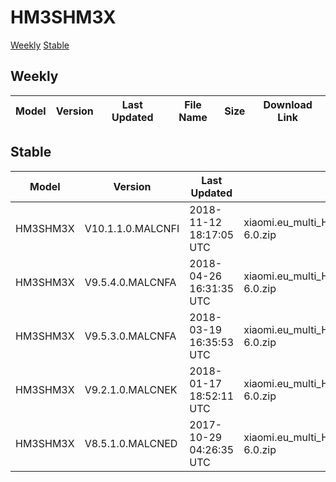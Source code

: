 # HM3SHM3X
[Weekly](#Weekly)  [Stable](#Stable)
## Weekly
| Model | Version | Last Updated | File Name | Size | Download Link |
| ---- | ---- | ---- | ---- | ---- | ---- |
## Stable
| Model | Version | Last Updated | File Name | Size | Download Link |
| ---- | ---- | ---- | ---- | ---- | ---- |
| HM3SHM3X | V10.1.1.0.MALCNFI | 2018-11-12 18:17:05 UTC | xiaomi.eu_multi_HM3SHM3X_V10.1.1.0.MALCNFI_v10-6.0.zip | 1.1 GB | [SourceForge](https://sourceforge.net/projects/xiaomi-eu-multilang-miui-roms/files/xiaomi.eu/MIUI-STABLE-RELEASES/MIUIv10/xiaomi.eu_multi_HM3SHM3X_V10.1.1.0.MALCNFI_v10-6.0.zip/download) |
| HM3SHM3X | V9.5.4.0.MALCNFA | 2018-04-26 16:31:35 UTC | xiaomi.eu_multi_HM3SHM3X_V9.5.4.0.MALCNFA_v9-6.0.zip | 1.1 GB | [SourceForge](https://sourceforge.net/projects/xiaomi-eu-multilang-miui-roms/files/xiaomi.eu/MIUI-STABLE-RELEASES/MIUIv9.5/xiaomi.eu_multi_HM3SHM3X_V9.5.4.0.MALCNFA_v9-6.0.zip/download) |
| HM3SHM3X | V9.5.3.0.MALCNFA | 2018-03-19 16:35:53 UTC | xiaomi.eu_multi_HM3SHM3X_V9.5.3.0.MALCNFA_v9-6.0.zip | 1.1 GB | [SourceForge](https://sourceforge.net/projects/xiaomi-eu-multilang-miui-roms/files/xiaomi.eu/MIUI-STABLE-RELEASES/MIUIv9.5/xiaomi.eu_multi_HM3SHM3X_V9.5.3.0.MALCNFA_v9-6.0.zip/download) |
| HM3SHM3X | V9.2.1.0.MALCNEK | 2018-01-17 18:52:11 UTC | xiaomi.eu_multi_HM3SHM3X_V9.2.1.0.MALCNEK_v9-6.0.zip | 1.0 GB | [SourceForge](https://sourceforge.net/projects/xiaomi-eu-multilang-miui-roms/files/xiaomi.eu/MIUI-STABLE-RELEASES/MIUIv9.2/xiaomi.eu_multi_HM3SHM3X_V9.2.1.0.MALCNEK_v9-6.0.zip/download) |
| HM3SHM3X | V8.5.1.0.MALCNED | 2017-10-29 04:26:35 UTC | xiaomi.eu_multi_HM3SHM3X_V8.5.1.0.MALCNED_v8-6.0.zip | 1.0 GB | [SourceForge](https://sourceforge.net/projects/xiaomi-eu-multilang-miui-roms/files/xiaomi.eu/MIUI-STABLE-RELEASES/MIUIv8.5/xiaomi.eu_multi_HM3SHM3X_V8.5.1.0.MALCNED_v8-6.0.zip/download) |
